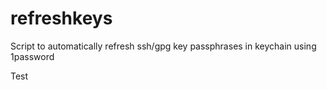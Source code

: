 # refreshkeys
Script to automatically refresh ssh/gpg key passphrases in keychain using 1password

Test
